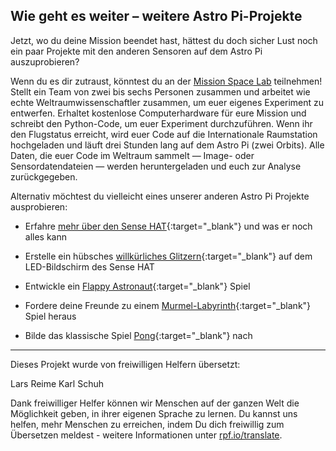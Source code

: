 ## Wie geht es weiter – weitere Astro Pi-Projekte

Jetzt, wo du deine Mission beendet hast, hättest du doch sicher Lust noch ein paar Projekte mit den anderen Sensoren auf dem Astro Pi auszuprobieren?

Wenn du es dir zutraust, könntest du an der [Mission Space Lab](https://astro-pi.org/missions/space-lab/) teilnehmen! Stellt ein Team von zwei bis sechs Personen zusammen und arbeitet wie echte Weltraumwissenschaftler zusammen, um euer eigenes Experiment zu entwerfen. Erhaltet kostenlose Computerhardware für eure Mission und schreibt den Python-Code, um euer Experiment durchzuführen. Wenn ihr den Flugstatus erreicht, wird euer Code auf die Internationale Raumstation hochgeladen und läuft drei Stunden lang auf dem Astro Pi (zwei Orbits). Alle Daten, die euer Code im Weltraum sammelt — Image- oder Sensordatendateien — werden heruntergeladen und euch zur Analyse zurückgegeben.

Alternativ möchtest du vielleicht eines unserer anderen Astro Pi Projekte ausprobieren:

+ Erfahre [mehr über den Sense HAT](https://projects.raspberrypi.org/de-DE/projects/getting-started-with-the-sense-hat){:target="_blank"} und was er noch alles kann

+ Erstelle ein hübsches [willkürliches Glitzern](https://projects.raspberrypi.org/de-DE/projects/sense-hat-random-sparkles){:target="_blank"} auf dem LED-Bildschirm des Sense HAT

+ Entwickle ein [Flappy Astronaut](https://projects.raspberrypi.org/de-DE/projects/flappy-astronaut){:target="_blank"} Spiel

+ Fordere deine Freunde zu einem [Murmel-Labyrinth](https://projects.raspberrypi.org/de-DE/projects/sense-hat-marble-maze){:target="_blank"} Spiel heraus

+ Bilde das klassische Spiel [Pong](https://projects.raspberrypi.org/de-DE/projects/sense-hat-pong){:target="_blank"} nach

***
Dieses Projekt wurde von freiwilligen Helfern übersetzt:

Lars Reime
Karl Schuh

Dank freiwilliger Helfer können wir Menschen auf der ganzen Welt die Möglichkeit geben, in ihrer eigenen Sprache zu lernen. Du kannst uns helfen, mehr Menschen zu erreichen, indem Du dich freiwillig zum Übersetzen meldest - weitere Informationen unter [rpf.io/translate](https://rpf.io/translate).

